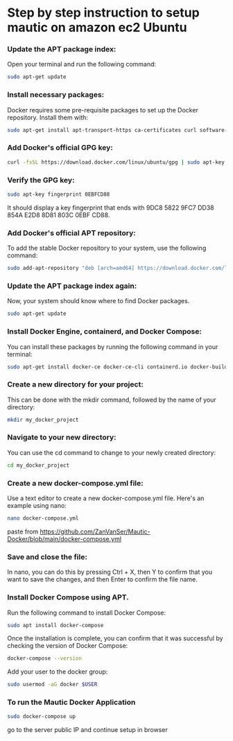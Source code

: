 # Step by step instruction to setup mautic on amazon ec2 Ubuntu

### Update the APT package index:
Open your terminal and run the following command:
```bash
sudo apt-get update
```
### Install necessary packages:
Docker requires some pre-requisite packages to set up the Docker repository. Install them with:
```bash
sudo apt-get install apt-transport-https ca-certificates curl software-properties-common
```
### Add Docker's official GPG key:
```bash
curl -fsSL https://download.docker.com/linux/ubuntu/gpg | sudo apt-key add -
```
### Verify the GPG key:
```bash
sudo apt-key fingerprint 0EBFCD88
```
It should display a key fingerprint that ends with 9DC8 5822 9FC7 DD38 854A E2D8 8D81 803C 0EBF CD88.

### Add Docker's official APT repository:
To add the stable Docker repository to your system, use the following command:
```bash
sudo add-apt-repository "deb [arch=amd64] https://download.docker.com/linux/ubuntu $(lsb_release -cs) stable"
```
### Update the APT package index again:
Now, your system should know where to find Docker packages.
```bash
sudo apt-get update
```

### Install Docker Engine, containerd, and Docker Compose:
You can install these packages by running the following command in your terminal:
```bash
sudo apt-get install docker-ce docker-ce-cli containerd.io docker-buildx-plugin docker-compose-plugin
```
### Create a new directory for your project:
This can be done with the mkdir command, followed by the name of your directory:
```bash
mkdir my_docker_project
```

### Navigate to your new directory:
You can use the cd command to change to your newly created directory:
```bash
cd my_docker_project
```
### Create a new docker-compose.yml file:
Use a text editor to create a new docker-compose.yml file. Here's an example using nano:
```bash
nano docker-compose.yml
```
paste from https://github.com/ZanVanSer/Mautic-Docker/blob/main/docker-compose.yml

### Save and close the file:
In nano, you can do this by pressing Ctrl + X, then Y to confirm that you want to save the changes, and then Enter to confirm the file name.

### Install Docker Compose using APT.
Run the following command to install Docker Compose:
```bash
sudo apt install docker-compose
```

Once the installation is complete, you can confirm that it was successful by checking the version of Docker Compose:
```bash
docker-compose --version
```
Add your user to the docker group:
```bash
sudo usermod -aG docker $USER
```
### To run the Mautic Docker Application 
```bash
sudo docker-compose up
```
 go to the server public IP and continue setup in browser
